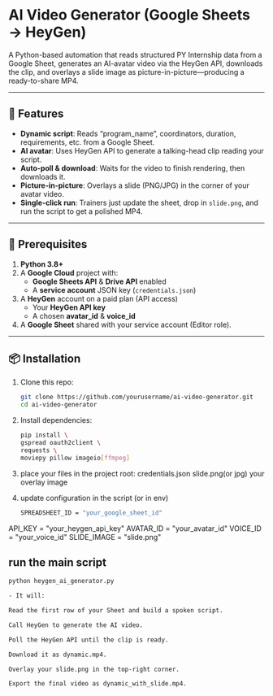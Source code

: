# AI Video Generator (Google Sheets → HeyGen)

A Python-based automation that reads structured PY Internship data from a Google Sheet, generates an AI-avatar video via the HeyGen API, downloads the clip, and overlays a slide image as picture-in-picture—producing a ready-to-share MP4.

---

## 🚀 Features

- **Dynamic script**: Reads “program_name”, coordinators, duration, requirements, etc. from a Google Sheet.
- **AI avatar**: Uses HeyGen API to generate a talking-head clip reading your script.
- **Auto-poll & download**: Waits for the video to finish rendering, then downloads it.
- **Picture-in-picture**: Overlays a slide (PNG/JPG) in the corner of your avatar video.
- **Single-click run**: Trainers just update the sheet, drop in `slide.png`, and run the script to get a polished MP4.

---

## 📝 Prerequisites

1. **Python 3.8+**  
2. A **Google Cloud** project with:
   - **Google Sheets API** & **Drive API** enabled  
   - A **service account** JSON key (`credentials.json`)  
3. A **HeyGen** account on a paid plan (API access)  
   - Your **HeyGen API key**  
   - A chosen **avatar_id** & **voice_id**  
4. A **Google Sheet** shared with your service account (Editor role).  

---

## 📦 Installation

1. Clone this repo:  
   ```bash
   git clone https://github.com/yourusername/ai-video-generator.git
   cd ai-video-generator

2. Install dependencies:
   ```bash
   pip install \
   gspread oauth2client \
   requests \
   moviepy pillow imageio[ffmpeg]

3. place your files in the project root:
   credentials.json
   slide.png(or jpg) your overlay image

4. update configuration in the script (or in env)
   ```bash
   SPREADSHEET_ID = "your_google_sheet_id"
  API_KEY        = "your_heygen_api_key"
  AVATAR_ID      = "your_avatar_id"
  VOICE_ID       = "your_voice_id"
  SLIDE_IMAGE    = "slide.png"

## run the main script
```bash
python heygen_ai_generator.py

- It will:

Read the first row of your Sheet and build a spoken script.

Call HeyGen to generate the AI video.

Poll the HeyGen API until the clip is ready.

Download it as dynamic.mp4.

Overlay your slide.png in the top-right corner.

Export the final video as dynamic_with_slide.mp4.
